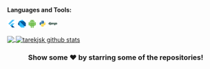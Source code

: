 

**Languages and Tools:**  

<code><img height="20" src="https://raw.githubusercontent.com/github/explore/80688e429a7d4ef2fca1e82350fe8e3517d3494d/topics/flutter/flutter.png"></code>
<code><img height="20" src="https://raw.githubusercontent.com/github/explore/80688e429a7d4ef2fca1e82350fe8e3517d3494d/topics/dart/dart.png"></code>
<code><img height="20" src="https://raw.githubusercontent.com/github/explore/80688e429a7d4ef2fca1e82350fe8e3517d3494d/topics/android/android.png"></code>
<code><img height="20" src="https://raw.githubusercontent.com/github/explore/80688e429a7d4ef2fca1e82350fe8e3517d3494d/topics/python/python.png"></code> 
<code><img height="20" src="https://raw.githubusercontent.com/github/explore/80688e429a7d4ef2fca1e82350fe8e3517d3494d/topics/django/django.png"></code>  


<a href="https://github.com/tarekjsk">
  <img align="center" src="https://github-readme-stats.vercel.app/api/top-langs/?username=tarekjsk&theme=light&hide_langs_below=1" />
</a>
<a href="https://github.com/tarekjsk">
 <img align="center" src="https://github-readme-stats.vercel.app/api?username=tarekjsk&show_icons=true&theme=light&line_height=27" alt="tarekjsk github stats"/>
</a>


<div align="center">

### Show some ❤️ by starring some of the repositories!

</div>

